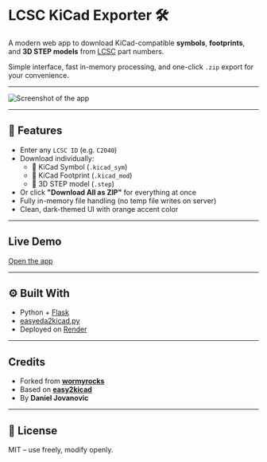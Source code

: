 # LCSC KiCad Exporter 🛠️

A modern web app to download KiCad-compatible **symbols**, **footprints**, and **3D STEP models** from [LCSC](https://lcsc.com) part numbers.

Simple interface, fast in-memory processing, and one-click `.zip` export for your convenience.

---

![Screenshot of the app](<INSERT_SCREENSHOT_LINK_HERE>)


---

## 🔧 Features

- Enter any `LCSC ID` (e.g. `C2040`)
- Download individually:
  - 🔹 KiCad Symbol (`.kicad_sym`)
  - 🔹 KiCad Footprint (`.kicad_mod`)
  - 🔹 3D STEP model (`.step`)
- Or click **"Download All as ZIP"** for everything at once
- Fully in-memory file handling (no temp file writes on server)
- Clean, dark-themed UI with orange accent color

---

## Live Demo

[Open the app]([https://lcscfootprintdownloader.onrender.com/])  

---

## ⚙️ Built With

- Python + [Flask](https://flask.palletsprojects.com/)
- [easyeda2kicad.py](https://github.com/uPesy/easyeda2kicad.py)
- Deployed on [Render](https://render.com)

---

## Credits

- Forked from [**wormyrocks**](https://github.com/wormyrocks/lcsc_step_downloader)
- Based on [**easy2kicad**](https://github.com/uPesy/easyeda2kicad.py)
- By **Daniel Jovanovic**

---

## 📄 License

MIT – use freely, modify openly.
